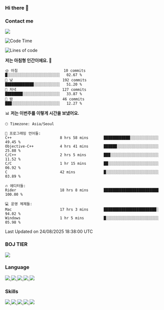 ### Hi there 👋

<!-- Contact me-->
### Contact me
<a href="mailto:hiko1931@gmail.com">
    <img src="https://img.shields.io/badge/Gmail-D14836?logo=gmail&logoColor=white">
</a>

<!--START_SECTION:waka-->
![Code Time](http://img.shields.io/badge/Code%20Time-554%20hrs-blue)

![Lines of code](https://img.shields.io/badge/%EC%A0%80%EB%8A%94%20%EC%97%AC%ED%83%9C%EA%B9%8C%EC%A7%80%20-3.2%20million%20%EC%A4%84%EC%9D%98%20%EC%BD%94%EB%93%9C%EB%A5%BC%20%EC%9E%91%EC%84%B1%ED%96%88%EC%96%B4%EC%9A%94.-blue)

**저는 아침형 인간이에요. 🐤** 

```text
🌞 아침                     10 commits          █░░░░░░░░░░░░░░░░░░░░░░░░   02.67 % 
🌆 낮　                     192 commits         █████████████░░░░░░░░░░░░   51.20 % 
🌃 저녁                     127 commits         ████████░░░░░░░░░░░░░░░░░   33.87 % 
🌙 밤　                     46 commits          ███░░░░░░░░░░░░░░░░░░░░░░   12.27 % 
```


📊 **저는 이번주를 이렇게 시간을 보냈어요.** 

```text
🕑︎ Timezone: Asia/Seoul

💬 프로그래밍 언어들: 
C++                      8 hrs 58 mins       ████████████░░░░░░░░░░░░░   49.45 % 
Objective-C++            4 hrs 41 mins       ██████░░░░░░░░░░░░░░░░░░░   25.88 % 
C/C++                    2 hrs 5 mins        ███░░░░░░░░░░░░░░░░░░░░░░   11.52 % 
C/C                      1 hr 15 mins        ██░░░░░░░░░░░░░░░░░░░░░░░   06.92 % 
C                        42 mins             █░░░░░░░░░░░░░░░░░░░░░░░░   03.89 % 

🔥 에디터들: 
Rider                    18 hrs 8 mins       █████████████████████████   100.00 % 

💻 운영 체제들: 
Mac                      17 hrs 3 mins       ████████████████████████░   94.02 % 
Windows                  1 hr 5 mins         █░░░░░░░░░░░░░░░░░░░░░░░░   05.98 % 
```


 Last Updated on 24/08/2025 18:38:00 UTC
<!--END_SECTION:waka-->

<!-- BOJ -->
### BOJ TIER
[![](http://mazassumnida.wtf/api/v2/generate_badge?boj=swifter)](https://solved.ac/swifter)

### Language
<a href="https://java.com">
    <img src="https://img.shields.io/badge/Java-007396?logo=java&logoColor=white">
</a>
<a href="https://kotlinlang.org">
    <img src="https://img.shields.io/badge/Kotlin-7F52FF?logo=kotlin&logoColor=white">
</a>
<a href="https://developer.mozilla.org/ko/docs/Web/JavaScript">
    <img src="https://img.shields.io/badge/JavaScript-F7DF1E?logo=javascript&logoColor=white">
</a>
<a href="https://isocpp.org/">
    <img src="https://img.shields.io/badge/C++-00599C?logo=cplusplus&logoColor=white">
</a>
<a href="https://learn.microsoft.com/ko-kr/dotnet/csharp/">
    <img src="https://img.shields.io/badge/csharp-239120?logo=csharp&logoColor=white">
</a>


### Skills
<a href="https://developer.android.com">
    <img src="https://img.shields.io/badge/Android-3DDC84?logo=android&logoColor=white">
</a>
<a href="https://reactivex.io">
    <img src="https://img.shields.io/badge/ReactiveX-B7178C?logo=ReactiveX&logoColor=white">
</a>
<a href="https://nodejs.org">
    <img src="https://img.shields.io/badge/Node.js-339933?logo=node.js&logoColor=white">
</a>
<a href="https://unity.com/kr">
    <img src="https://img.shields.io/badge/unity-FFFFFF?logo=unity&logoColor=black">
</a>
<a href="https://www.unrealengine.com/ko">
    <img src="https://img.shields.io/badge/unrealengine-0E1128?logo=unrealengine&logoColor=white">
</a>
